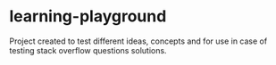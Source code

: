 # learning-playground
Project created to test different ideas, concepts and for use in case of testing stack overflow questions solutions.
